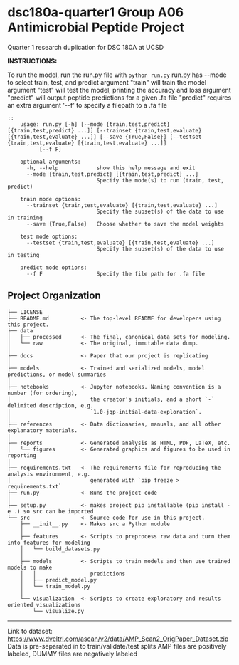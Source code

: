 dsc180a-quarter1 Group A06 Antimicrobial Peptide Project 
==============================

Quarter 1 research duplication for DSC 180A at UCSD


**INSTRUCTIONS:**

To run the model, run the run.py file with ``python run.py``
    run.py has --mode to select train, test, and predict
        argument "train" will train the model
        argument "test" will test the model, printing the accuracy and loss
        argument "predict" will output peptide predictions for a given .fa file
            "predict" requires an extra argument '--f' to specify a filepath to a .fa file

    ::
        usage: run.py [-h] [--mode {train,test,predict} [{train,test,predict} ...]] [--trainset {train,test,evaluate} [{train,test,evaluate} ...]] [--save {True,False}] [--testset {train,test,evaluate} [{train,test,evaluate} ...]]
              [--f F]
        
        optional arguments:
          -h, --help            show this help message and exit
          --mode {train,test,predict} [{train,test,predict} ...]
                                Specify the mode(s) to run (train, test, predict)
        
        train mode options:
          --trainset {train,test,evaluate} [{train,test,evaluate} ...]
                                Specify the subset(s) of the data to use in training
          --save {True,False}   Choose whether to save the model weights
        
        test mode options:
          --testset {train,test,evaluate} [{train,test,evaluate} ...]
                                Specify the subset(s) of the data to use in testing
        
        predict mode options:
          --f F                 Specify the file path for .fa file


Project Organization
------------

    ├── LICENSE
    ├── README.md          <- The top-level README for developers using this project.
    ├── data
    │   ├── processed      <- The final, canonical data sets for modeling.
    │   └── raw            <- The original, immutable data dump.
    │
    ├── docs               <- Paper that our project is replicating
    │
    ├── models             <- Trained and serialized models, model predictions, or model summaries
    │
    ├── notebooks          <- Jupyter notebooks. Naming convention is a number (for ordering),
    │                         the creator's initials, and a short `-` delimited description, e.g.
    │                         `1.0-jqp-initial-data-exploration`.
    │
    ├── references         <- Data dictionaries, manuals, and all other explanatory materials.
    │
    ├── reports            <- Generated analysis as HTML, PDF, LaTeX, etc.
    │   └── figures        <- Generated graphics and figures to be used in reporting
    │
    ├── requirements.txt   <- The requirements file for reproducing the analysis environment, e.g.
    │                         generated with `pip freeze > requirements.txt`
    ├── run.py             <- Runs the project code
    │
    ├── setup.py           <- makes project pip installable (pip install -e .) so src can be imported
    └── src                <- Source code for use in this project.
        ├── __init__.py    <- Makes src a Python module
        │
        ├── features       <- Scripts to preprocess raw data and turn them into features for modeling
        │   └── build_datasets.py
        │
        ├── models         <- Scripts to train models and then use trained models to make
        │   │                 predictions
        │   ├── predict_model.py
        │   └── train_model.py
        │
        └── visualization  <- Scripts to create exploratory and results oriented visualizations
            └── visualize.py


--------

Link to dataset: https://www.dveltri.com/ascan/v2/data/AMP_Scan2_OrigPaper_Dataset.zip
Data is pre-separated in to train/validate/test splits
AMP files are positively labeled, DUMMY files are negatively labeled
